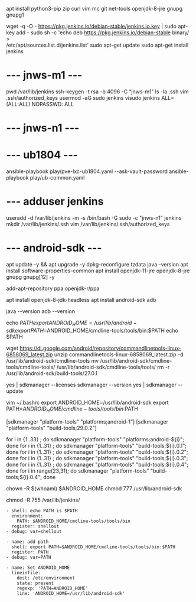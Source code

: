 apt install  python3-pip zip curl vim mc git net-tools openjdk-8-jre gnupg gnupg1

wget -q -O - https://pkg.jenkins.io/debian-stable/jenkins.io.key | sudo apt-key add -
sudo sh -c 'echo deb https://pkg.jenkins.io/debian-stable binary/ > \
    /etc/apt/sources.list.d/jenkins.list'
sudo apt-get update
sudo apt-get install jenkins


# --- jnws-m1 ---
pwd
/var/lib/jenkins
ssh-keygen -t rsa -b 4096 -C “jnws-m1”
ls -la .ssh
vim .ssh/authorized_keys 
usermod -aG sudo jenkins 
visudo
jenkins ALL=(ALL:ALL) NOPASSWD: ALL

# --- jnws-n1 --- 
# --- ub1804 ---
ansible-playbook play/pve-lxc-ub1804.yaml --ask-vault-password
ansible-playbook play/ub-common.yaml


# --- adduser jenkins
useradd -d /var/lib/jenkins -m -s /bin/bash -G sudo -c "jnws-n1" jenkins
mkdir /var/lib/jenkins/.ssh
vim /var/lib/jenkins/.ssh/authorized_keys 

# --- android-sdk ---
apt update -y && apt upgrade -y
dpkg-reconfigure tzdata 
java -version
apt install software-properties-common
apt install openjdk-11-jre openjdk-8-jre gnupg gnupg[12] -y

add-apt-repository ppa:openjdk-r/ppa

apt install openjdk-8-jdk-headless
apt install android-sdk adb

java --version
adb --version 

echo $PATH
export ANDROID_HOME=/usr/lib/android-sdk
export PATH=$ANDROID_HOME/cmdline-tools/tools/bin:$PATH
echo $PATH

wget https://dl.google.com/android/repository/commandlinetools-linux-6858069_latest.zip
unzip commandlinetools-linux-6858069_latest.zip -d /usr/lib/android-sdk/cmdline-tools
mv /usr/lib/android-sdk/cmdline-tools/cmdline-tools/ /usr/lib/android-sdk/cmdline-tools/tools/ 
rm -r /usr/lib/android-sdk/build-tools/27.0.1

yes | sdkmanager --licenses
sdkmanager --version
yes | sdkmanager --update

vim ~/.bashrc
export ANDROID_HOME=/usr/lib/android-sdk
export PATH=$ANDROID_HOME/cmdline-tools/tools/bin:$PATH

[sdkmanager "platform-tools" "platforms;android-1”]
[sdkmanager "platform-tools" "build-tools;29.0.2"]

for i in {1..33} ; do sdkmanager "platform-tools" "platforms;android-${i}"; done
for i in {1..31} ; do sdkmanager "platform-tools" "build-tools;${i}.0.1"; done
for i in {1..31} ; do sdkmanager "platform-tools" "build-tools;${i}.0.2"; done
for i in {1..31} ; do sdkmanager "platform-tools" "build-tools;${i}.0.3"; done
for i in {1..31} ; do sdkmanager "platform-tools" "build-tools;${i}.0.4"; done
for i in range(23,31); do sdkmanager "platform-tools" "build-tools;${i}.0.4"; done

chown -R $(whoami) $ANDROID_HOME
chmod 777 /usr/lib/android-sdk  

chmod -R 755 /var/lib/jenkins/



    - shell: echo PATH is $PATH
      environment:
        PATH: $ANDROID_HOME/cmdline-tools/tools/bin
      register: shellout
    - debug: var=shellout

    - name: add path 
      shell: export PATH=$ANDROID_HOME/cmdline-tools/tools/bin:$PATH
      register: PATH
    - debug: var=PATH

    - name: Set ANDROID_HOME
      lineinfile:
        dest: /etc/environment
        state: present
        regexp: 'PATH=ANDROID_HOME'
        line: 'ANDROID_HOME=/usr/lib/android-sdk'


